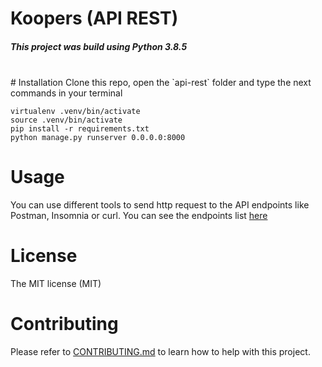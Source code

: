 # Koopers (API REST)
##### This project was build using Python 3.8.5
<br>
# Installation
Clone this repo, open the `api-rest` folder and type the next commands in your terminal

```
virtualenv .venv/bin/activate
source .venv/bin/activate
pip install -r requirements.txt
python manage.py runserver 0.0.0.0:8000
```

# Usage

You can use different tools to send http request to the API endpoints like Postman, Insomnia or curl. You can see the endpoints list [here](https://documenter.getpostman.com/view/8885755/TVKEXcsx)

# License
The MIT license (MIT)

# Contributing

Please refer to [CONTRIBUTING.md](/CONTRIBUTING.md) to learn how to help with this project.
